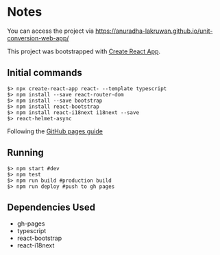 # Notes
You can access the project via https://anuradha-lakruwan.github.io/unit-conversion-web-app/


This project was bootstrapped with [Create React App](https://github.com/facebook/create-react-app).

## Initial commands

```console
$> npx create-react-app react- --template typescript
$> npm install --save react-router-dom
$> npm install --save bootstrap
$> npm install react-bootstrap
$> npm install react-i18next i18next --save
$> react-helmet-async
```

Following the [GitHub pages guide](https://create-react-app.dev/docs/deployment/#github-pages)

## Running

```console
$> npm start #dev
$> npm test
$> npm run build #production build
$> npm run deploy #push to gh pages
```

## Dependencies Used

- gh-pages
- typescript
- react-bootstrap
- react-i18next
